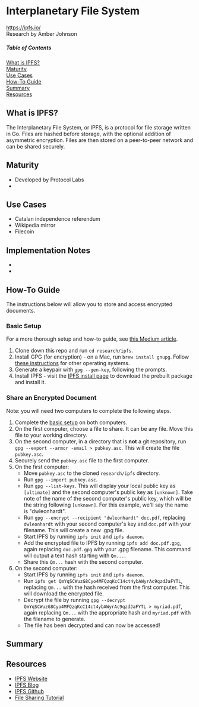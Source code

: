 # Interplanetary File System
https://ipfs.io/  
Research by Amber Johnson

##### Table of Contents
[What is IPFS?](#what-is-ipfs)  
[Maturity](#maturity)  
[Use Cases](#use-cases)  
[How-To Guide](#how-to-guide)  
[Summary](#summary)  
[Resources](#resources)  

## What is IPFS?
The Interplanetary File System, or IPFS, is a protocol for file storage written in Go. Files are hashed before storage, with the optional addition of asymmetric encryption. Files are then stored on a peer-to-peer network and can be shared securely.

## Maturity

* Developed by Protocol Labs
* 

## Use Cases

* Catalan independence referendum
* Wikipedia mirror
* Filecoin

## Implementation Notes

* 
* 

## How-To Guide
The instructions below will allow you to store and access encrypted documents.

### Basic Setup
For a more thorough setup and how-to guide, see [this Medium article](https://medium.com/@mycoralhealth/learn-to-securely-share-files-on-the-blockchain-with-ipfs-219ee47df54c).

1. Clone down this repo and run `cd research/ipfs`.
1. Install GPG (for encryption) - on a Mac, run `brew install gnupg`. Follow [these instructions](http://blog.ghostinthemachines.com/2015/03/01/how-to-use-gpg-command-line/) for other operating systems.
1. Generate a keypair with `gpg --gen-key`, following the prompts.
1. Install IPFS - visit the [IPFS install page](https://docs.ipfs.io/introduction/install/) to download the prebuilt package and install it.

### Share an Encrypted Document
Note: you will need two computers to complete the following steps.

1. Complete the [basic setup](#basic-setup) on both computers.
1. On the first computer, choose a file to share. It can be any file. Move this file to your working directory.
1. On the second computer, in a directory that is **not** a git repository, run `gpg --export --armor -email > pubkey.asc`. This will create the file `pubkey.asc`.
1. Securely send the `pubkey.asc` file to the first computer.
1. On the first computer:
    * Move `pubkey.asc` to the cloned `research/ipfs` directory.
    * Run `gpg --import pubkey.asc`.
    * Run `gpg --list-keys`. This will display your local public key as `[ultimate]` and the second computer's public key as `[unknown]`. Take note of the name of the second computer's public key, which will be the string following `[unknown]`.  For this example, we'll say the name is "dwleonhardt".
    * Run `gpg --encrypt --recipient "dwleonhardt" doc.pdf`, replacing `dwleonhardt` with your second computer's key and `doc.pdf` with your filename. This will create a new .gpg file.
    * Start IPFS by running `ipfs init` and `ipfs daemon`.
    * Add the encrypted file to IPFS by running `ipfs add doc.pdf.gpg`, again replacing `doc.pdf.gpg` with your .gpg filename. This command will output a text hash starting with `Qm...`.
    * Share this `Qm...` hash with the second computer.
1. On the second computer:
    * Start IPFS by running `ipfs init` and `ipfs daemon`.
    * Run `ipfs get QmYqSCWuzG8Cyo4MFQzqKcC14ct4ybAWyrAc9qzdJaFYTL`, replacing `Qm...` with the hash received from the first computer. This will download the encrypted file.
    * Decrypt the file by running `gpg --decrypt QmYqSCWuzG8Cyo4MFQzqKcC14ct4ybAWyrAc9qzdJaFYTL > myriad.pdf`, again replacing `Qm...` with the appropriate hash and `myriad.pdf` with the filename to generate.
    * The file has been decrypted and can now be accessed!

## Summary



## Resources

* [IPFS Website](https://ipfs.io/)
* [IPFS Blog](https://blog.ipfs.io/)
* [IPFS Github](https://github.com/ipfs/ipfs)
* [File Sharing Tutorial](https://medium.com/@mycoralhealth/learn-to-securely-share-files-on-the-blockchain-with-ipfs-219ee47df54c)
